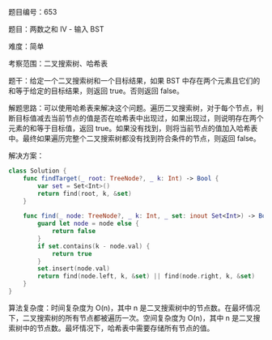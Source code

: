 题目编号：653

题目：两数之和 IV - 输入 BST

难度：简单

考察范围：二叉搜索树、哈希表

题干：给定一个二叉搜索树和一个目标结果，如果 BST 中存在两个元素且它们的和等于给定的目标结果，则返回 true。否则返回 false。

解题思路：可以使用哈希表来解决这个问题。遍历二叉搜索树，对于每个节点，判断目标值减去当前节点的值是否在哈希表中出现过，如果出现过，则说明存在两个元素的和等于目标值，返回 true。如果没有找到，则将当前节点的值加入哈希表中。最终如果遍历完整个二叉搜索树都没有找到符合条件的节点，则返回 false。

解决方案：

```swift
class Solution {
    func findTarget(_ root: TreeNode?, _ k: Int) -> Bool {
        var set = Set<Int>()
        return find(root, k, &set)
    }
    
    func find(_ node: TreeNode?, _ k: Int, _ set: inout Set<Int>) -> Bool {
        guard let node = node else {
            return false
        }
        if set.contains(k - node.val) {
            return true
        }
        set.insert(node.val)
        return find(node.left, k, &set) || find(node.right, k, &set)
    }
}
```

算法复杂度：时间复杂度为 O(n)，其中 n 是二叉搜索树中的节点数。在最坏情况下，二叉搜索树的所有节点都被遍历一次。空间复杂度为 O(n)，其中 n 是二叉搜索树中的节点数。最坏情况下，哈希表中需要存储所有节点的值。